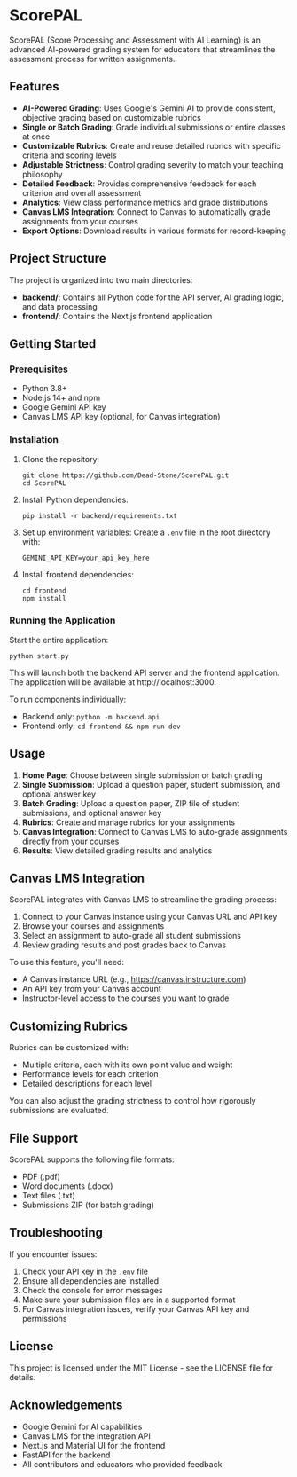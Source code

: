 # ScorePAL

ScorePAL (Score Processing and Assessment with AI Learning) is an advanced AI-powered grading system for educators that streamlines the assessment process for written assignments.

## Features

- **AI-Powered Grading**: Uses Google's Gemini AI to provide consistent, objective grading based on customizable rubrics
- **Single or Batch Grading**: Grade individual submissions or entire classes at once
- **Customizable Rubrics**: Create and reuse detailed rubrics with specific criteria and scoring levels
- **Adjustable Strictness**: Control grading severity to match your teaching philosophy
- **Detailed Feedback**: Provides comprehensive feedback for each criterion and overall assessment
- **Analytics**: View class performance metrics and grade distributions
- **Canvas LMS Integration**: Connect to Canvas to automatically grade assignments from your courses
- **Export Options**: Download results in various formats for record-keeping

## Project Structure

The project is organized into two main directories:

- **backend/**: Contains all Python code for the API server, AI grading logic, and data processing
- **frontend/**: Contains the Next.js frontend application

## Getting Started

### Prerequisites

- Python 3.8+
- Node.js 14+ and npm
- Google Gemini API key
- Canvas LMS API key (optional, for Canvas integration)

### Installation

1. Clone the repository:
   ```
   git clone https://github.com/Dead-Stone/ScorePAL.git
   cd ScorePAL
   ```

2. Install Python dependencies:
   ```
   pip install -r backend/requirements.txt
   ```

3. Set up environment variables:
   Create a `.env` file in the root directory with:
   ```
   GEMINI_API_KEY=your_api_key_here
   ```

4. Install frontend dependencies:
   ```
   cd frontend
   npm install
   ```

### Running the Application

Start the entire application:
```
python start.py
```

This will launch both the backend API server and the frontend application. The application will be available at http://localhost:3000.

To run components individually:

- Backend only: `python -m backend.api`
- Frontend only: `cd frontend && npm run dev`

## Usage

1. **Home Page**: Choose between single submission or batch grading
2. **Single Submission**: Upload a question paper, student submission, and optional answer key
3. **Batch Grading**: Upload a question paper, ZIP file of student submissions, and optional answer key
4. **Rubrics**: Create and manage rubrics for your assignments
5. **Canvas Integration**: Connect to Canvas LMS to auto-grade assignments directly from your courses
6. **Results**: View detailed grading results and analytics

## Canvas LMS Integration

ScorePAL integrates with Canvas LMS to streamline the grading process:

1. Connect to your Canvas instance using your Canvas URL and API key
2. Browse your courses and assignments
3. Select an assignment to auto-grade all student submissions
4. Review grading results and post grades back to Canvas

To use this feature, you'll need:
- A Canvas instance URL (e.g., https://canvas.instructure.com)
- An API key from your Canvas account
- Instructor-level access to the courses you want to grade

## Customizing Rubrics

Rubrics can be customized with:
- Multiple criteria, each with its own point value and weight
- Performance levels for each criterion
- Detailed descriptions for each level

You can also adjust the grading strictness to control how rigorously submissions are evaluated.

## File Support

ScorePAL supports the following file formats:
- PDF (.pdf)
- Word documents (.docx)
- Text files (.txt)
- Submissions ZIP (for batch grading)

## Troubleshooting

If you encounter issues:

1. Check your API key in the `.env` file
2. Ensure all dependencies are installed
3. Check the console for error messages
4. Make sure your submission files are in a supported format
5. For Canvas integration issues, verify your Canvas API key and permissions

## License

This project is licensed under the MIT License - see the LICENSE file for details.

## Acknowledgements

- Google Gemini for AI capabilities
- Canvas LMS for the integration API
- Next.js and Material UI for the frontend
- FastAPI for the backend
- All contributors and educators who provided feedback 